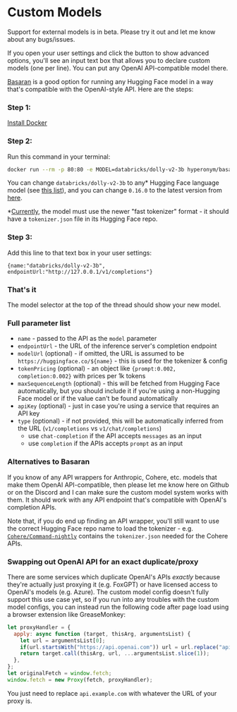 # Custom Models

Support for external models is in beta. Please try it out and let me know about any bugs/issues.

If you open your user settings and click the button to show advanced options, you'll see an input text box that allows you to declare custom models (one per line). You can put any OpenAI API-compatible model there.

[Basaran](https://github.com/hyperonym/basaran) is a good option for running any Hugging Face model in a way that's compatible with the OpenAI-style API. Here are the steps:

### Step 1:
[Install Docker](https://docs.docker.com/get-docker/)

### Step 2:
Run this command in your terminal:
```bash
docker run --rm -p 80:80 -e MODEL=databricks/dolly-v2-3b hyperonym/basaran:0.16.0
```
You can change `databricks/dolly-v2-3b` to any* Hugging Face language model (see [this list](https://huggingface.co/models?pipeline_tag=text-generation)), and you can change `0.16.0` to the latest version from [here](https://hub.docker.com/r/hyperonym/basaran/tags).

*[Currently](https://github.com/xenova/transformers.js/issues/93), the model must use the newer "fast tokenizer" format - it should have a `tokenizer.json` file in its Hugging Face repo.

### Step 3:
Add this line to that text box in your user settings:
```json5
{name:"databricks/dolly-v2-3b", endpointUrl:"http://127.0.0.1/v1/completions"}
```

### That's it

The model selector at the top of the thread should show your new model.

### Full parameter list

* `name` - passed to the API as the `model` parameter
* `endpointUrl` - the URL of the inference server's completion endpoint
* `modelUrl` (optional) - if omitted, the URL is assumed to be `https://huggingface.co/${name}` - this is used for the tokenizer & config
* `tokenPricing` (optional) - an object like `{prompt:0.002, completion:0.002}` with prices per 1k tokens
* `maxSequenceLength` (optional) - this will be fetched from Hugging Face automatically, but you should include it if you're using a non-Hugging Face model or if the value can't be found automatically
* `apiKey` (optional) - just in case you're using a service that requires an API key
* `type` (optional) - if not provided, this will be automatically inferred from the URL (`v1/completions` vs `v1/chat/completions`)
  * use `chat-completion` if the API accepts `messages` as an input
  * use `completion` if the APIs accepts `prompt` as an input


### Alternatives to Basaran

If you know of any API wrappers for Anthropic, Cohere, etc. models that make them OpenAI API-compatible, then please let me know here on Github or on the Discord and I can make sure the custom model system works with them. It should work with any API endpoint that's compatible with OpenAI's completion APIs.

Note that, if you do end up finding an API wrapper, you'll still want to use the correct Hugging Face repo name to load the tokenizer - e.g. [`Cohere/Command-nightly`](https://huggingface.co/Cohere/Command-nightly) contains the `tokenizer.json` needed for the Cohere APIs.


### Swapping out OpenAI API for an exact duplicate/proxy

There are some services which duplicate OpenAI's APIs *exactly* because they're actually just proxying it (e.g. FoxGPT) or have licensed access to OpenAI's models (e.g. Azure). The custom model config doesn't fully support this use case yet, so if you run into any troubles with the custom model configs, you can instead run the following code after page load using a browser extension like GreaseMonkey:
```js
let proxyHandler = {
  apply: async function (target, thisArg, argumentsList) {
    let url = argumentsList[0];
    if(url.startsWith("https://api.openai.com")) url = url.replace("api.openai.com", "api.example.com");
    return target.call(thisArg, url, ...argumentsList.slice(1));
  },
};
let originalFetch = window.fetch;
window.fetch = new Proxy(fetch, proxyHandler);
```
You just need to replace `api.example.com` with whatever the URL of your proxy is.
